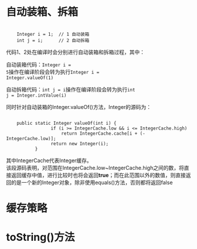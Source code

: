 <h1>自动装箱、拆箱</h1>
<pre><code>
	Integer i = 1;  // 1 自动装箱
	int j = i;      // 2 自动拆箱
</code></pre>

代码1、2处在编译时会分别进行自动装箱和拆箱过程，其中：

自动装箱代码：<code>Integer i = 5</code>操作在编译阶段会转为执行<code>Integer i = Integer.valueOf(1)</code>

自动拆箱代码：<code>int j = i</code>操作在编译阶段会转为执行<code>int j = Integer.intValue(i)</code>

同时针对自动装箱的Integer.valueOf()方法，Integer的源码为：
<pre><code>
	public static Integer valueOf(int i) {
                 if (i >= IntegerCache.low && i <= IntegerCache.high)
                     return IntegerCache.cache[i + (-IntegerCache.low)];
                 return new Integer(i);
           }
</code></pre>
其中IntegerCache代表Integer缓存。</br>
该段源码表明，对范围在IntegerCache.low~IntegerCache.high之间的数，将直接返回缓存中值，进行比较时也将会返回<b>true</b>；而在此范围以外的数值，则直接返回的是一个新的Integer对象，除非使用equals()方法，否则都将返回false

<h1>缓存策略</h1>

<h1>toString()方法</h1>